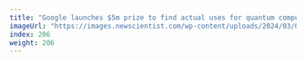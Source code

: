 ```yaml
---
title: "Google launches $5m prize to find actual uses for quantum computers"
imageUrl: "https://images.newscientist.com/wp-content/uploads/2024/03/04090517/SEI_194003819.jpg?width=788"
index: 206
weight: 206
---
```


